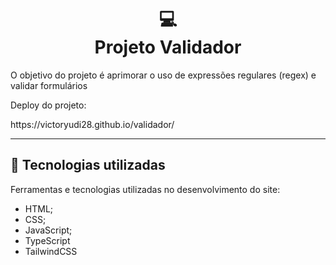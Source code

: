 <h1 align="center">
  💻<br>Projeto Validador
</h1>

<p>O objetivo do projeto é aprimorar o uso de expressões regulares (regex) e validar formulários</p>

<p>Deploy do projeto: </p>
<p>https://victoryudi28.github.io/validador/</p>

---

## 💼 Tecnologias utilizadas

Ferramentas e tecnologias utilizadas no desenvolvimento do site:

- HTML;
- CSS;
- JavaScript;
- TypeScript
- TailwindCSS
